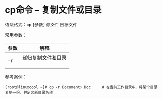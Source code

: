 # cp命令 – 复制文件或目录



语法格式：cp [参数] 源文件 目标文件



常用参数：

|参数|解释|
| ------| ----------------------|
|-r|递归复制文件和目录<br />‍|



参考案例：

```shell
[root@linuxcool ~]# cp -r Documents Doc		# 在当前工作目录中，将某个目录复制一份，并定义新目录名称
```

‍
